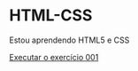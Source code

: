 # HTML-CSS

Estou aprendendo HTML5 e CSS

<a href="https://odavidflores.github.io/HTML-CSS/HTML-CSS-main/exercicios/ex001/index.html">Executar o exercício 001</a>
